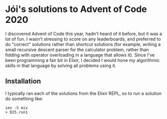 # Jói's solutions to Advent of Code 2020

I discovered Advent of Code this year, hadn't heard of it before, but it was a lot of fun. I wasn't stressing to score on any leaderboards, and preferred to do "correct" solutions rather than shortcut solutions (for example, writing a small recursive descent parser for the calculator problem, rather than fidding with operator overloading in a language that allows it). Since I've been programming a fair bit in Elixir, I decided I would hone my algorithmic skills in that language by solving all problems using it.

## Installation

I typically ran each of the solutions from the Elixir REPL, so to run a solution do something like:

```
iex -S mix
> D25.run1
```
